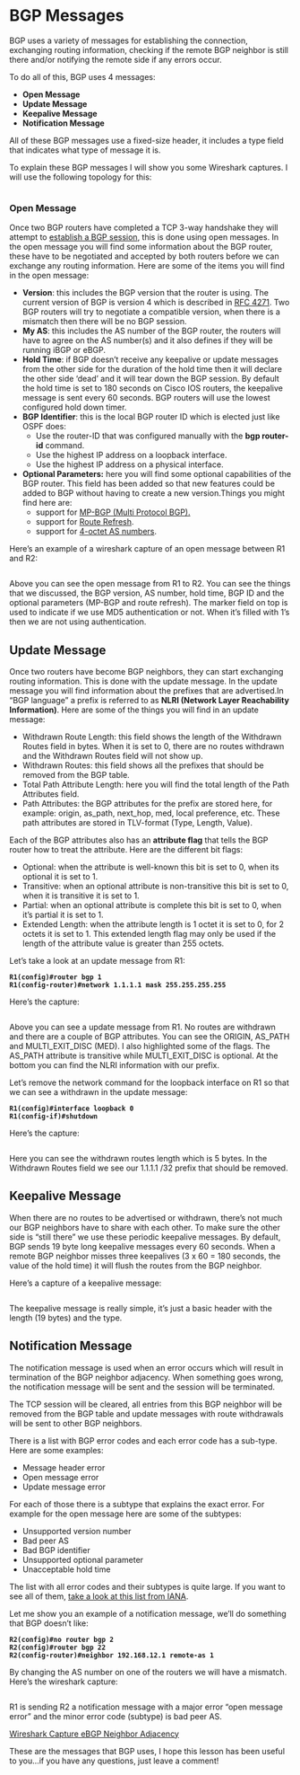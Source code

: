 # BGP Messages

BGP uses a variety of messages for establishing the connection, exchanging routing information, checking if the remote BGP neighbor is still there and/or notifying the remote side if any errors occur.

To do all of this, BGP uses 4 messages:

* **Open Message**
* **Update Message**
* **Keepalive Message**
* **Notification Message**

All of these BGP messages use a fixed-size header, it includes a type field that indicates what type of message it is.

To explain these BGP messages I will show you some Wireshark captures. I will use the following topology for this:

<figure><img src="https://cdn.networklessons.com/wp-content/uploads/2015/05/bgp-r1-r2-as1-as2-topology.png" alt=""><figcaption></figcaption></figure>

### Open Message

Once two BGP routers have completed a TCP 3-way handshake they will attempt to [establish a BGP session](https://networklessons.com/cisco/ccnp-encor-350-401/bgp-neighbor-adjacency-states), this is done using open messages. In the open message you will find some information about the BGP router, these have to be negotiated and accepted by both routers before we can exchange any routing information. Here are some of the items you will find in the open message:

* **Version**: this includes the BGP version that the router is using. The current version of BGP is version 4 which is described in [RFC 4271](http://tools.ietf.org/html/rfc4271). Two BGP routers will try to negotiate a compatible version, when there is a mismatch then there will be no BGP session.
* **My AS**: this includes the AS number of the BGP router, the routers will have to agree on the AS number(s) and it also defines if they will be running iBGP or eBGP.
* **Hold Time**: if BGP doesn’t receive any keepalive or update messages from the other side for the duration of the hold time then it will declare the other side ‘dead’ and it will tear down the BGP session. By default the hold time is set to 180 seconds on Cisco IOS routers, the keepalive message is sent every 60 seconds. BGP routers will use the lowest configured hold down timer.
* **BGP Identifier**: this is the local BGP router ID which is elected just like OSPF does:
  * Use the router-ID that was configured manually with the **bgp router-id** command.
  * Use the highest IP address on a loopback interface.
  * Use the highest IP address on a physical interface.
* **Optional Parameters:** here you will find some optional capabilities of the BGP router. This field has been added so that new features could be added to BGP without having to create a new version.Things you might find here are:
  * support for [MP-BGP (Multi Protocol BGP).](https://networklessons.com/cisco/ccnp-encor-350-401/multiprotocol-bgp-mp-bgp-configuration)
  * support for [Route Refresh](https://networklessons.com/cisco/ccnp-encor-350-401/bgp-route-refresh-capability).
  * support for [4-octet AS numbers](https://networklessons.com/bgp/bgp-private-and-public-as-range).

Here’s an example of a wireshark capture of an open message between R1 and R2:

<figure><img src="https://cdn.networklessons.com/wp-content/uploads/2015/05/wireshark-capture-bgp-open-message.png" alt=""><figcaption></figcaption></figure>

Above you can see the open message from R1 to R2. You can see the things that we discussed, the BGP version, AS number, hold time, BGP ID and the optional parameters (MP-BGP and route refresh). The marker field on top is used to indicate if we use MD5 authentication or not. When it’s filled with 1’s then we are not using authentication.

## Update Message

Once two routers have become BGP neighbors, they can start exchanging routing information. This is done with the update message. In the update message you will find information about the prefixes that are advertised.In “BGP language” a prefix is referred to as **NLRI (Network Layer Reachability Information)**. Here are some of the things you will find in an update message:

* Withdrawn Route Length: this field shows the length of the Withdrawn Routes field in bytes. When it is set to 0, there are no routes withdrawn and the Withdrawn Routes field will not show up.
* Withdrawn Routes: this field shows all the prefixes that should be removed from the BGP table.
* Total Path Attribute Length: here you will find the total length of the Path Attributes field.
* Path Attributes: the BGP attributes for the prefix are stored here, for example: origin, as\_path, next\_hop, med, local preference, etc. These path attributes are stored in TLV-format (Type, Length, Value).

Each of the BGP attributes also has an **attribute flag** that tells the BGP router how to treat the attribute. Here are the different bit flags:

* Optional: when the attribute is well-known this bit is set to 0, when its optional it is set to 1.
* Transitive: when an optional attribute is non-transitive this bit is set to 0, when it is transitive it is set to 1.
* Partial: when an optional attribute is complete this bit is set to 0, when it’s partial it is set to 1.
* Extended Length: when the attribute length is 1 octet it is set to 0, for 2 octets it is set to 1. This extended length flag may only be used if the length of the attribute value is greater than 255 octets.

Let’s take a look at an update message from R1:

<pre><code><strong>R1(config)#router bgp 1
</strong><strong>R1(config-router)#network 1.1.1.1 mask 255.255.255.255
</strong></code></pre>

Here’s the capture:

<figure><img src="https://cdn.networklessons.com/wp-content/uploads/2015/05/wireshark-capture-bgp-update-route-message.png" alt=""><figcaption></figcaption></figure>

Above you can see a update message from R1. No routes are withdrawn and there are a couple of BGP attributes. You can see the ORIGIN, AS\_PATH and MULTI\_EXIT\_DISC (MED). I also highlighted some of the flags. The AS\_PATH attribute is transitive while MULTI\_EXIT\_DISC is optional. At the bottom you can find the NLRI information with our prefix.

Let’s remove the network command for the loopback interface on R1 so that we can see a withdrawn in the update message:

<pre><code><strong>R1(config)#interface loopback 0
</strong><strong>R1(config-if)#shutdown
</strong></code></pre>

Here’s the capture:

<figure><img src="https://cdn.networklessons.com/wp-content/uploads/2015/05/wireshark-capture-bgp-update-withdrawn-message.png" alt=""><figcaption></figcaption></figure>

Here you can see the withdrawn routes length which is 5 bytes. In the Withdrawn Routes field we see our 1.1.1.1 /32 prefix that should be removed.

## Keepalive Message

When there are no routes to be advertised or withdrawn, there’s not much our BGP neighbors have to share with each other. To make sure the other side is “still there” we use these periodic keepalive messages. By default, BGP sends 19 byte long keepalive messages every 60 seconds. When a remote BGP neighbor misses three keepalives (3 x 60 = 180 seconds, the value of the hold time) it will flush the routes from the BGP neighbor.

Here’s a capture of a keepalive message:

<figure><img src="https://cdn.networklessons.com/wp-content/uploads/2015/05/wireshark-capture-bgp-keepalive-message.png" alt=""><figcaption></figcaption></figure>

The keepalive message is really simple, it’s just a basic header with the length (19 bytes) and the type.

## Notification Message

The notification message is used when an error occurs which will result in termination of the BGP neighbor adjacency. When something goes wrong, the notification message will be sent and the session will be terminated.

The TCP session will be cleared, all entries from this BGP neighbor will be removed from the BGP table and update messages with route withdrawals will be sent to other BGP neighbors.

There is a list with BGP error codes and each error code has a sub-type. Here are some examples:

* Message header error
* Open message error
* Update message error

For each of those there is a subtype that explains the exact error. For example for the open message here are some of the subtypes:

* Unsupported version number
* Bad peer AS
* Bad BGP identifier
* Unsupported optional parameter
* Unacceptable hold time

The list with all error codes and their subtypes is quite large. If you want to see all of them, [take a look at this list from IANA](http://www.iana.org/assignments/bgp-parameters/bgp-parameters.xhtml#bgp-parameters-3).

Let me show you an example of a notification message, we’ll do something that BGP doesn’t like:

<pre><code><strong>R2(config)#no router bgp 2
</strong><strong>R2(config)#router bgp 22
</strong><strong>R2(config-router)#neighbor 192.168.12.1 remote-as 1
</strong></code></pre>

By changing the AS number on one of the routers we will have a mismatch. Here’s the wireshark capture:

<figure><img src="https://cdn.networklessons.com/wp-content/uploads/2015/05/wireshark-capture-bgp-notification-message.png" alt=""><figcaption></figcaption></figure>

R1 is sending R2 a notification message with a major error “open message error” and the minor error code (subtype) is bad peer AS.

[Wireshark Capture eBGP Neighbor Adjacency](https://www.cloudshark.org/captures/89f1795591f6)

These are the messages that BGP uses, I hope this lesson has been useful to you…if you have any questions, just leave a comment!
